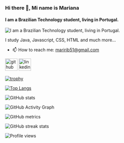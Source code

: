 
### Hi there 👋, Mi name is Mariana
#### I am a Brazilian Technology student, living in Portugal.
![I am a Brazilian Technology student, living in Portugal.](https://arturssmirnovs.github.io/github-profile-readme-generator/images/banner.png)

I study Java, Javascript, CSS, HTML and much more...

- 📫 How to reach me: maririb51@gmail.com 


[<img src='https://cdn.jsdelivr.net/npm/simple-icons@3.0.1/icons/github.svg' alt='github' height='40'>](https://github.com/maririb749)  [<img src='https://cdn.jsdelivr.net/npm/simple-icons@3.0.1/icons/linkedin.svg' alt='linkedin' height='40'>](https://www.linkedin.com/in/linkedin.com/in/mariana-ribeiro-dos-santos-39562a22b/)  

[![trophy](https://github-profile-trophy.vercel.app/?username=maririb749)](https://github.com/ryo-ma/github-profile-trophy)

[![Top Langs](https://github-readme-stats.vercel.app/api/top-langs/?username=maririb749)](https://github.com/anuraghazra/github-readme-stats)

![GitHub stats](https://github-readme-stats.vercel.app/api?username=maririb749&show_icons=true)  

![GitHub Activity Graph](https://activity-graph.herokuapp.com/graph?username=maririb749)  

![GitHub metrics](https://metrics.lecoq.io/maririb749)  

![GitHub streak stats](https://github-readme-streak-stats.herokuapp.com/?user=maririb749)  

![Profile views](https://gpvc.arturio.dev/maririb749)  
